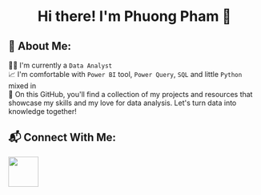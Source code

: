 <h1 align="center"> Hi there! I'm Phuong Pham 👋

## 💫 About Me:
👨‍💻 I'm currently a `Data Analyst`  
📈 I'm comfortable with `Power BI` tool, `Power Query`, `SQL` and little `Python` mixed in  
🌱 On this GitHub, you'll find a collection of my projects and resources that showcase my skills and my love for data analysis. Let's turn data into knowledge together!

## 📬 Connect With Me:  

<img src="http://url/image.png" height="60" width="60" >
